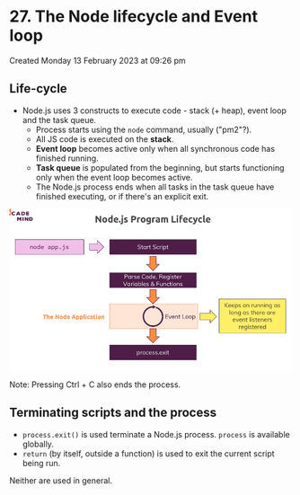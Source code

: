 # 27. The Node lifecycle and Event loop
Created Monday 13 February 2023 at 09:26 pm

## Life-cycle
- Node.js uses 3 constructs to execute code - stack (+ heap), event loop and the task queue.
	- Process starts using the `node` command, usually ("pm2"?).
	- All JS code is executed on the **stack**.
	- **Event loop** becomes active only when all synchronous code has finished running.
	- **Task queue** is populated from the beginning, but starts functioning only when the event loop becomes active.
	- The Node.js process ends when all tasks in the task queue have finished executing, or if there's an explicit exit.

![](../../../../assets/27_The_Node_lifecycle_and_Event_loop-image-1-239d2959.png)

Note: Pressing Ctrl + C also ends the process.


## Terminating scripts and the process
- `process.exit()` is used terminate a Node.js process. `process` is available globally.
- `return` (by itself, outside a function) is used to exit the current script being run.

Neither are used in general.
